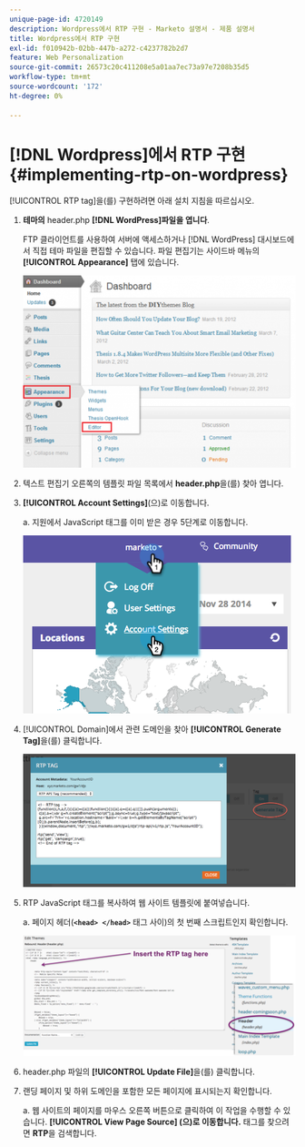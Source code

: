 ```yaml
---
unique-page-id: 4720149
description: Wordpress에서 RTP 구현 - Marketo 설명서 - 제품 설명서
title: Wordpress에서 RTP 구현
exl-id: f010942b-02bb-447b-a272-c4237782b2d7
feature: Web Personalization
source-git-commit: 26573c20c411208e5a01aa7ec73a97e7208b35d5
workflow-type: tm+mt
source-wordcount: '172'
ht-degree: 0%

---
```


# [!DNL Wordpress]에서 RTP 구현 {#implementing-rtp-on-wordpress}

[!UICONTROL RTP tag]을(를) 구현하려면 아래 설치 지침을 따르십시오.

1. **테마의** header.php **[!DNL WordPress]파일을 엽니다**.

   FTP 클라이언트를 사용하여 서버에 액세스하거나 [!DNL WordPress] 대시보드에서 직접 테마 파일을 편집할 수 있습니다. 파일 편집기는 사이드바 메뉴의 **[!UICONTROL Appearance]** 탭에 있습니다.

   ![](assets/image2014-11-30-15-3a35-3a30.png)

1. 텍스트 편집기 오른쪽의 템플릿 파일 목록에서 **header.php**&#x200B;을(를) 찾아 엽니다.

1. **[!UICONTROL Account Settings]**(으)로 이동합니다.

   a. 지원에서 JavaScript 태그를 이미 받은 경우 5단계로 이동합니다.

   ![](assets/image2014-11-30-15-3a19-3a21-1.png)

1. [!UICONTROL Domain]에서 관련 도메인을 찾아 **[!UICONTROL Generate Tag]**&#x200B;을(를) 클릭합니다.

   ![](assets/image2014-11-30-15-3a20-3a17-1.png)

1. RTP JavaScript 태그를 복사하여 웹 사이트 템플릿에 붙여넣습니다.

   a. 페이지 헤더(**`<head> </head>`** 태그 사이)의 첫 번째 스크립트인지 확인합니다.

   ![](assets/image2014-11-30-15-3a36-3a31.png)

1. header.php 파일의 **[!UICONTROL Update File]**&#x200B;을(를) 클릭합니다.

1. 랜딩 페이지 및 하위 도메인을 포함한 모든 페이지에 표시되는지 확인합니다.

   a. 웹 사이트의 페이지를 마우스 오른쪽 버튼으로 클릭하여 이 작업을 수행할 수 있습니다. **[!UICONTROL View Page Source] (으)로 이동합니다.** 태그를 찾으려면 **RTP**&#x200B;을 검색합니다.
